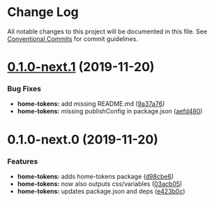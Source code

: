 # Change Log

All notable changes to this project will be documented in this file.
See [Conventional Commits](https://conventionalcommits.org) for commit guidelines.

# [0.1.0-next.1](https://github.com/bernardocorbella/myweb/compare/@bernardocorbella/home-tokens@0.1.0-next.0...@bernardocorbella/home-tokens@0.1.0-next.1) (2019-11-20)


### Bug Fixes

* **home-tokens:** add missing README.md ([9a37a76](https://github.com/bernardocorbella/myweb/commit/9a37a76c4a345ff5ff777657833789e97295eace))
* **home-tokens:** missing publishConfig in package.json ([aefd480](https://github.com/bernardocorbella/myweb/commit/aefd48061363c87c5dc65522f9df4446344a7abc))





# 0.1.0-next.0 (2019-11-20)


### Features

* **home-tokens:** adds home-tokens package ([d98cbe6](https://github.com/bernardocorbella/myweb/commit/d98cbe6ae5f7994a6d3d6a30486153f787a52f7c))
* **home-tokens:** now also outputs css/variables ([03acb05](https://github.com/bernardocorbella/myweb/commit/03acb055558ccbd5ab0a841093d25983558e56f8))
* **home-tokens:** updates package.json and deps ([e423b0c](https://github.com/bernardocorbella/myweb/commit/e423b0caa4d107c758cca15627cb9c9816d4b2c9))
